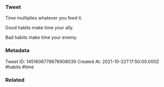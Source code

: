 ### Tweet
Time multiplies whatever you feed it. 

Good habits make time your ally. 

Bad habits make time your enemy.

### Metadata
Tweet ID: 1451606778676908039
Created At: 2021-10-22T17:50:00.000Z
#habits
#time 

### Related

